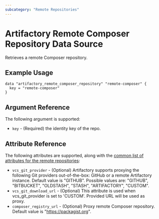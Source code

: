 ```yaml
---
subcategory: "Remote Repositories"
---
```

# Artifactory Remote Composer Repository Data Source

Retrieves a remote Composer repository.

## Example Usage

```hcl
data "artifactory_remote_composer_repository" "remote-composer" {
  key = "remote-composer"
}
```

## Argument Reference

The following argument is supported:

* `key` - (Required) the identity key of the repo.

## Attribute Reference

The following attributes are supported, along with the [common list of attributes for the remote repositories](remote.md):

* `vcs_git_provider` - (Optional) Artifactory supports proxying the following Git providers out-of-the-box: GitHub or a remote Artifactory instance. Default value is "GITHUB". 
   Possible values are: "GITHUB", "BITBUCKET", "OLDSTASH", "STASH", "ARTIFACTORY", "CUSTOM".
* `vcs_git_download_url` - (Optional) This attribute is used when vcs_git_provider is set to 'CUSTOM'. Provided URL will be used as proxy.
* `composer_registry_url` - (Optional) Proxy remote Composer repository. Default value is "https://packagist.org".
